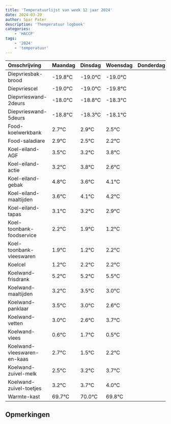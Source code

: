 ```yaml
---
title: 'Temperatuurlijst van week 12 jaar 2024'
date: 2024-03-20
author: Spar Pater
description: 'Themperatuur logboek'
categories:
    - 'HACCP'
tags:
    - '2024'
    - 'temperatuur'
---
```

|Omschrijving|Maandag|Dinsdag|Woensdag|Donderdag|Vrijdag|Zaterdag|Zondag|
|:---|:---|:---|:---|:---|:---|:---|:---|
|Diepvriesbak-brood|-19.8°C|-19.0°C|-19.0°C| | | | |
|Diepvriescel|-19.0°C|-19.0°C|-19.8°C| | | | |
|Diepvrieswand-2deurs|-18.0°C|-18.8°C|-18.3°C| | | | |
|Diepvrieswand-5deurs|-18.8°C|-18.3°C|-18.1°C| | | | |
|Food-koelwerkbank|2.7°C|2.9°C|2.5°C| | | | |
|Food-saladiare|2.9°C|2.5°C|2.2°C| | | | |
|Koel-eiland-AGF|3.5°C|3.2°C|3.8°C| | | | |
|Koel-eiland-actie|3.2°C|3.8°C|2.6°C| | | | |
|Koel-eiland-gebak|4.8°C|3.6°C|4.1°C| | | | |
|Koel-eiland-maaltijden|3.6°C|4.1°C|4.2°C| | | | |
|Koel-eiland-tapas|3.1°C|3.2°C|2.9°C| | | | |
|Koel-toonbank-foodservice|2.2°C|1.9°C|1.2°C| | | | |
|Koel-toonbank-vleeswaren|1.9°C|1.2°C|2.2°C| | | | |
|Koelcel|1.2°C|2.2°C|2.2°C| | | | |
|Koelwand-frisdrank|5.2°C|5.2°C|5.5°C| | | | |
|Koelwand-maaltijden|3.2°C|3.5°C|3.0°C| | | | |
|Koelwand-panklaar|3.5°C|3.0°C|2.6°C| | | | |
|Koelwand-vetten|3.0°C|2.6°C|3.7°C| | | | |
|Koelwand-vlees|0.6°C|1.7°C|0.5°C| | | | |
|Koelwand-vleeswaren-en-kaas|2.7°C|1.5°C|2.2°C| | | | |
|Koelwand-zuivel-melk|2.5°C|3.2°C|3.7°C| | | | |
|Koelwand-zuivel-toetjes|3.2°C|3.7°C|4.0°C| | | | |
|Warmte-kast|69.7°C|70.0°C|69.8°C| | | | |

## Opmerkingen


